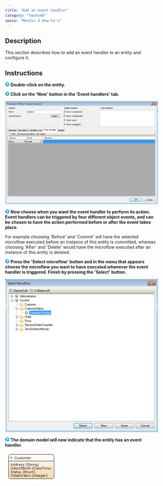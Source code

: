 ```yaml
---
title: "Add an event handler"
category: "howto40"
space: "Mendix 4 How-to's"
---
```

## Description

This section describes how to add an event handler to an entity and configure it.

## Instructions

![](attachments/819203/917932.png) **Double-click on the entity.**

![](attachments/819203/917932.png) **Click on the 'New' button in the 'Event handlers' tab.**

![](attachments/2621529/2752535.png)

![](attachments/819203/917932.png) **Now choose when you want the event handler to perform its action. Event handlers can be triggered by four different object events, and can be chosen to have the action performed before or after the event takes place.**

For example choosing 'Before' and 'Commit' will have the selected microflow executed before an instance of this entity is committed, whereas choosing 'After' and 'Delete' would have the microflow executed after an instance of this entity is deleted.

![](attachments/819203/917932.png) **Press the 'Select microflow' button and in the menu that appears choose the microflow you want to have executed whenever the event handler is triggered. Finish by pressing the 'Select' button.**

![](attachments/2621529/2752534.png)

![](attachments/819203/917932.png) **The domain model will now indicate that the entity has an event handler.**

![](attachments/2621529/2752548.png)

